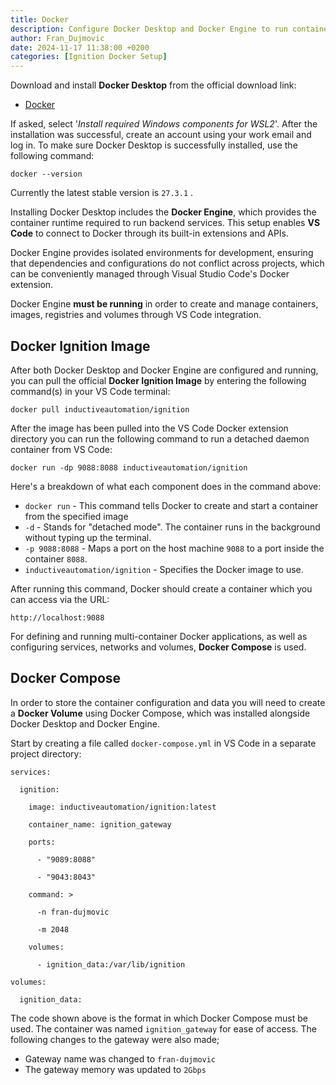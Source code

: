 ```yaml
---
title: Docker
description: Configure Docker Desktop and Docker Engine to run containerized versions of Ignition.
author: Fran_Dujmovic
date: 2024-11-17 11:38:00 +0200
categories: [Ignition Docker Setup]
---
```

Download and install **Docker Desktop** from the official download link:

- [Docker](https://docs.docker.com/get-started/get-docker/)

If asked, select '*Install required Windows components for WSL2*'. After the installation was successful, create an account using your work email and log in. To make sure Docker Desktop is successfully installed, use the following command:

```
docker --version
```

Currently the latest stable version is `27.3.1` .

Installing Docker Desktop includes the **Docker Engine**, which provides the container runtime required to run backend services. This setup enables **VS Code** to connect to Docker through its built-in extensions and APIs.

Docker Engine provides isolated environments for development, ensuring that dependencies and configurations do not conflict across projects, which can be conveniently managed through Visual Studio Code's Docker extension.

Docker Engine **must be running** in order to create and manage containers, images, registries and volumes through VS Code integration.

## Docker Ignition Image

After both Docker Desktop and Docker Engine are configured and running, you can pull the official **Docker Ignition Image** by entering the following command(s) in your VS Code terminal:

```
docker pull inductiveautomation/ignition
```

After the image has been pulled into the VS Code Docker extension directory you can run the following command to run a detached daemon container from VS Code:

```
docker run -dp 9088:8088 inductiveautomation/ignition
```

Here's a breakdown of what each component does in the command above:

- `docker run` - This command tells Docker to create and start a container from the specified image
- `-d` - Stands for "detached mode". The container runs in the background without typing up the terminal.
- `-p 9088:8088` - Maps a port on the host machine `9088` to a port inside the container `8088`.
- `inductiveautomation/ignition` - Specifies the Docker image to use.

After running this command, Docker should create a container which you can access via the URL:

```
http://localhost:9088
```

For defining and running multi-container Docker applications, as well as configuring services, networks and volumes, **Docker Compose** is used.

## Docker Compose

In order to store the container configuration and data you will need to create a **Docker Volume** using Docker Compose, which was installed alongside Docker Desktop and Docker Engine.

Start by creating a file called `docker-compose.yml` in VS Code in a separate project directory:

```
services:

  ignition:

    image: inductiveautomation/ignition:latest

    container_name: ignition_gateway

    ports:

      - "9089:8088"

      - "9043:8043"

    command: >

      -n fran-dujmovic

      -m 2048

    volumes:

      - ignition_data:/var/lib/ignition

volumes:

  ignition_data:
```


The code shown above is the format in which Docker Compose must be used. The container was named `ignition_gateway` for ease of access. The following changes to the gateway were also made;

- Gateway name was changed to `fran-dujmovic`
- The gateway memory was updated to `2Gbps` 
